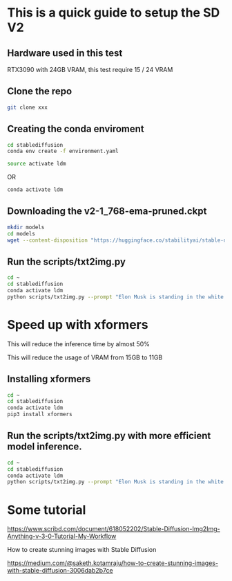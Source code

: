 # This is a quick guide to setup the SD V2

## Hardware used in this test

RTX3090 with 24GB VRAM, this test require 15 / 24 VRAM

## Clone the repo

```bash
git clone xxx
```

## Creating the conda enviroment

```bash
cd stablediffusion
conda env create -f environment.yaml
```

```bash
source activate ldm
```

OR

```bash
conda activate ldm
```

## Downloading the v2-1_768-ema-pruned.ckpt

```bash
mkdir models
cd models
wget --content-disposition "https://huggingface.co/stabilityai/stable-diffusion-2-1/resolve/main/v2-1_768-ema-pruned.ckpt"
```

## Run the scripts/txt2img.py

```bash
cd ~
cd stablediffusion
conda activate ldm
python scripts/txt2img.py --prompt "Elon Musk is standing in the white house with Donald Trump" --ckpt models/v2-1_768-ema-pruned.ckpt --config configs/stable-diffusion/v2-inference-v.yaml --H 768 --W 768  --device "cuda" --n_samples 1
```

# Speed up with xformers

This will reduce the inference time by almost 50%

This will reduce the usage of VRAM from 15GB to 11GB

## Installing xformers

```bash
cd ~
cd stablediffusion
conda activate ldm
pip3 install xformers
```

## Run the scripts/txt2img.py with more efficient model inference.
```bash
cd ~
cd stablediffusion
conda activate ldm
python scripts/txt2img.py --prompt "Elon Musk is standing in the white house with Donald Trump" --ckpt models/v2-1_768-ema-pruned.ckpt --config configs/stable-diffusion/v2-inference-v.yaml --H 768 --W 768  --device "cuda"
```

# Some tutorial

https://www.scribd.com/document/618052202/Stable-Diffusion-Img2Img-Anything-v-3-0-Tutorial-My-Workflow

How to create stunning images with Stable Diffusion

https://medium.com/@saketh.kotamraju/how-to-create-stunning-images-with-stable-diffusion-3006dab2b7ce
